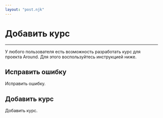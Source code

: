 ```yaml
---
layout: "post.njk"
---
```


# Добавить курс

---

У любого пользователя есть возможность разработать курс для проекта Around. Для этого воспользуйтесь инструкцией ниже.

## Исправить ошибку

Исправить ошибку.

## Добавить курс

Добавить курс.
